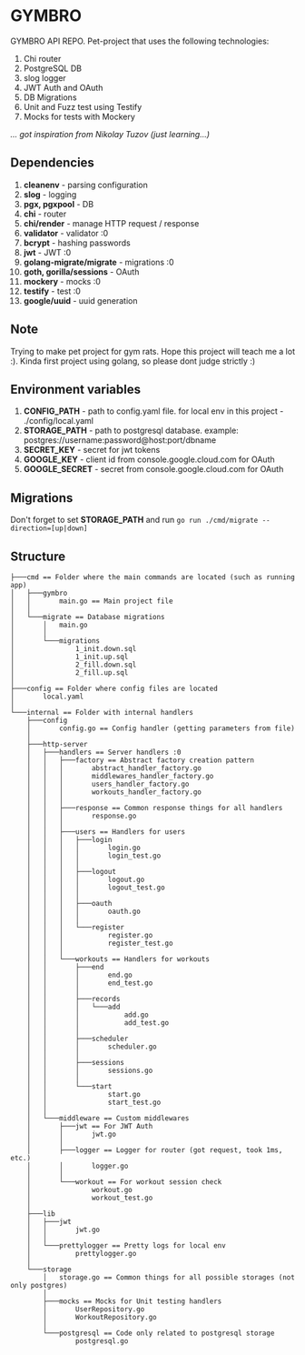 # GYMBRO

GYMBRO API REPO. Pet-project that uses the following technologies:

1) Chi router
2) PostgreSQL DB
3) slog logger
4) JWT Auth and OAuth
5) DB Migrations
6) Unit and Fuzz test using Testify
7) Mocks for tests with Mockery

*... got inspiration from Nikolay Tuzov (just learning...)*

## Dependencies

1) **cleanenv** - parsing configuration
2) **slog** - logging
3) **pgx, pgxpool** - DB
4) **chi** - router
5) **chi/render** - manage HTTP request / response
6) **validator** - validator :0
7) **bcrypt** - hashing passwords
8) **jwt** - JWT :0
9) **golang-migrate/migrate** - migrations :0
10) **goth, gorilla/sessions** - OAuth
11) **mockery** - mocks :0
12) **testify** - test :0
13) **google/uuid** - uuid generation

## Note

Trying to make pet project for gym rats. Hope this project will teach me a lot :). Kinda first project using golang, so
please dont judge strictly :)

## Environment variables

1) **CONFIG_PATH** - path to config.yaml file. for local env in this project - ./config/local.yaml
2) **STORAGE_PATH** - path to postgresql database. example: postgres://username:password@host:port/dbname
3) **SECRET_KEY** - secret for jwt tokens
4) **GOOGLE_KEY** - client id from console.google.cloud.com for OAuth
5) **GOOGLE_SECRET** - secret from console.google.cloud.com for OAuth

## Migrations

Don't forget to set **STORAGE_PATH** and run `go run ./cmd/migrate --direction=[up|down]`

## Structure

```
├───cmd == Folder where the main commands are located (such as running app)
│   ├───gymbro
│   │       main.go == Main project file
│   │
│   └───migrate == Database migrations
│       │   main.go
│       │
│       └───migrations
│               1_init.down.sql
│               1_init.up.sql
│               2_fill.down.sql
│               2_fill.up.sql
│
├───config == Folder where config files are located
│       local.yaml
│
└───internal == Folder with internal handlers 
    ├───config
    │       config.go == Config handler (getting parameters from file)
    │
    ├───http-server
    │   ├───handlers == Server handlers :0
    │   │   ├───factory == Abstract factory creation pattern
    │   │   │       abstract_handler_factory.go
    │   │   │       middlewares_handler_factory.go
    │   │   │       users_handler_factory.go
    │   │   │       workouts_handler_factory.go
    │   │   │
    │   │   ├───response == Common response things for all handlers
    │   │   │       response.go
    │   │   │
    │   │   ├───users == Handlers for users
    │   │   │   ├───login
    │   │   │   │       login.go
    │   │   │   │       login_test.go
    │   │   │   │
    │   │   │   ├───logout
    │   │   │   │       logout.go
    │   │   │   │       logout_test.go
    │   │   │   │
    │   │   │   ├───oauth
    │   │   │   │       oauth.go
    │   │   │   │
    │   │   │   └───register
    │   │   │           register.go
    │   │   │           register_test.go
    │   │   │
    │   │   └───workouts == Handlers for workouts
    │   │       ├───end
    │   │       │       end.go
    │   │       │       end_test.go
    │   │       │
    │   │       ├───records
    │   │       │   └───add
    │   │       │           add.go
    │   │       │           add_test.go
    │   │       │
    │   │       ├───scheduler
    │   │       │       scheduler.go
    │   │       │
    │   │       ├───sessions
    │   │       │       sessions.go
    │   │       │
    │   │       └───start
    │   │               start.go
    │   │               start_test.go
    │   │
    │   └───middleware == Custom middlewares
    │       ├───jwt == For JWT Auth
    │       │       jwt.go
    │       │
    │       ├───logger == Logger for router (got request, took 1ms, etc.)
    │       │       logger.go
    │       │
    │       └───workout == For workout session check
    │               workout.go
    │               workout_test.go
    │
    ├───lib
    │   ├───jwt
    │   │       jwt.go
    │   │
    │   └───prettylogger == Pretty logs for local env
    │           prettylogger.go
    │
    └───storage
        │   storage.go == Common things for all possible storages (not only postgres)
        │
        ├───mocks == Mocks for Unit testing handlers
        │       UserRepository.go
        │       WorkoutRepository.go
        │
        └───postgresql == Code only related to postgresql storage
                postgresql.go

```
